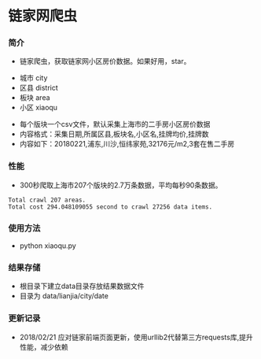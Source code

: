 # 链家网爬虫

### 简介
- 链家爬虫，获取链家网小区房价数据。如果好用，star。
* 城市 city 
* 区县 district
* 板块 area
* 小区 xiaoqu
- 每个版块一个csv文件，默认采集上海市的二手房小区房价数据
- 内容格式：采集日期,所属区县,板块名,小区名,挂牌均价,挂牌数
- 内容如下：20180221,浦东,川沙,恒纬家苑,32176元/m2,3套在售二手房

### 性能
- 300秒爬取上海市207个版块的2.7万条数据，平均每秒90条数据。
```
Total crawl 207 areas.
Total cost 294.048109055 second to crawl 27256 data items.
```

### 使用方法
- python xiaoqu.py

### 结果存储
- 根目录下建立data目录存放结果数据文件
- 目录为 data/lianjia/city/date

### 更新记录
- 2018/02/21 应对链家前端页面更新，使用urllib2代替第三方requests库,提升性能，减少依赖


